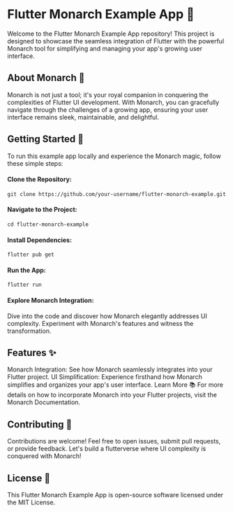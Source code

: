 # Flutter Monarch Example App 🚀
Welcome to the Flutter Monarch Example App repository! This project is designed to showcase the seamless integration of Flutter with the powerful Monarch tool for simplifying and managing your app's growing user interface.

## About Monarch 🦋
Monarch is not just a tool; it's your royal companion in conquering the complexities of Flutter UI development. With Monarch, you can gracefully navigate through the challenges of a growing app, ensuring your user interface remains sleek, maintainable, and delightful.

## Getting Started 🚀
To run this example app locally and experience the Monarch magic, follow these simple steps:

#### Clone the Repository:

```
git clone https://github.com/your-username/flutter-monarch-example.git
```

#### Navigate to the Project:

```
cd flutter-monarch-example
```
#### Install Dependencies:

```
flutter pub get
```
#### Run the App:

```
flutter run
```
#### Explore Monarch Integration:
Dive into the code and discover how Monarch elegantly addresses UI complexity. Experiment with Monarch's features and witness the transformation.

## Features ✨
Monarch Integration: See how Monarch seamlessly integrates into your Flutter project.
UI Simplification: Experience firsthand how Monarch simplifies and organizes your app's user interface.
Learn More 📚
For more details on how to incorporate Monarch into your Flutter projects, visit the Monarch Documentation.

## Contributing 🤝
Contributions are welcome! Feel free to open issues, submit pull requests, or provide feedback. Let's build a flutterverse where UI complexity is conquered with Monarch!

## License 📝
This Flutter Monarch Example App is open-source software licensed under the MIT License.
